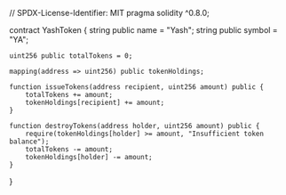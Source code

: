 // SPDX-License-Identifier: MIT
pragma solidity ^0.8.0;

contract YashToken {
    string public name = "Yash"; 
    string public symbol = "YA";  

    uint256 public totalTokens = 0; 

    mapping(address => uint256) public tokenHoldings;

    function issueTokens(address recipient, uint256 amount) public {
        totalTokens += amount;
        tokenHoldings[recipient] += amount;
    }

    function destroyTokens(address holder, uint256 amount) public {
        require(tokenHoldings[holder] >= amount, "Insufficient token balance");
        totalTokens -= amount;
        tokenHoldings[holder] -= amount;
    }
}
